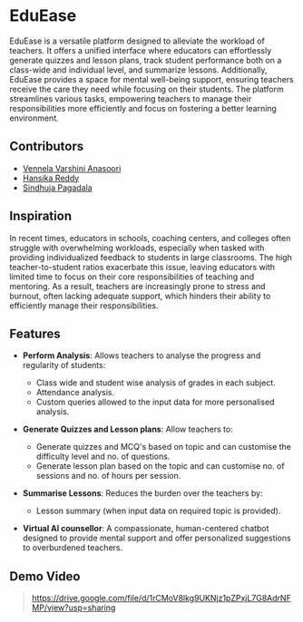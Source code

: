 # EduEase

EduEase is a versatile platform designed to alleviate the workload of teachers. It offers a unified interface where educators can effortlessly generate quizzes and lesson plans, track student performance both on a class-wide and individual level, and summarize lessons. Additionally, EduEase provides a space for mental well-being support, ensuring teachers receive the care they need while focusing on their students. The platform streamlines various tasks, empowering teachers to manage their responsibilities more efficiently and focus on fostering a better learning environment.

## Contributors
   - [Vennela Varshini Anasoori](https://www.linkedin.com/in/vennela-varshini-anasoori/)
   - [Hansika Reddy](https://www.linkedin.com/in/hansika-reddy-a32361325/)
   - [Sindhuja Pagadala](https://www.linkedin.com/in/sindhuja-pagadala-a5a290325/?utm_source=share&utm_campaign=share_via&utm_content=profile&utm_medium=android_app)

## Inspiration
   In recent times, educators in schools, coaching centers, and colleges often struggle with overwhelming workloads, especially when tasked with providing individualized feedback to students in large classrooms. The high teacher-to-student ratios exacerbate this issue, leaving educators with limited time to focus on their core responsibilities of teaching and mentoring. As a result, teachers are increasingly prone to stress and burnout, often lacking adequate support, which hinders their ability to efficiently manage their responsibilities.

## Features

- **Perform Analysis**: Allows teachers to analyse the progress and regularity of students:
  - Class wide and student wise analysis of grades in each subject.
  - Attendance analysis.
  - Custom queries allowed to the input data for more personalised analysis.

- **Generate Quizzes and Lesson plans**: Allow teachers to:
  - Generate quizzes and MCQ's based on topic and can customise the difficulty level and no. of questions.
  - Generate lesson plan based on the topic and can customise no. of sessions and no. of hours per session.

- **Summarise Lessons**: Reduces the burden over the teachers by:
  - Lesson summary (when input data on required topic is provided).

- **Virtual AI counsellor**: A compassionate, human-centered chatbot designed to provide mental support and offer personalized suggestions to overburdened teachers.

## Demo Video

> https://drive.google.com/file/d/1rCMoV8lkg9UKNjz1pZPxjL7G8AdrNFMP/view?usp=sharing
